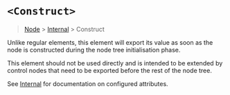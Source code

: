 # `<Construct>`

> [Node](./node.md) > [Internal](./internal.md) > Construct

Unlike regular elements, this element will export its value as soon as the node is constructed during the node tree initialisation phase.

This element should not be used directly and is intended to be extended by control nodes that need to be exported before the rest of the node tree. 

 See [Internal](./internal.md) for documentation on configured attributes.